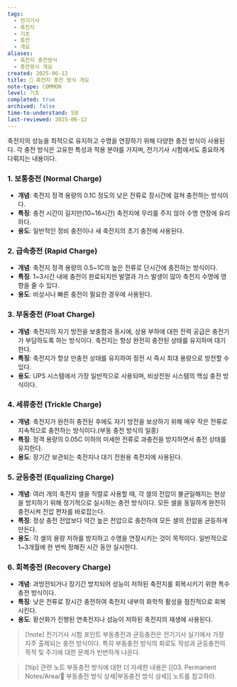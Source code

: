 ```yaml
---
tags:
  - 전기기사
  - 축전지
  - 기초
  - 충전
  - 개요
aliases:
  - 축전지 충전방식
  - 충전방식 개요
created: 2025-06-12
title: 📝 축전지 충전 방식 개요
note-type: COMMON
level: 기초
completed: true
archived: false
time-to-understand: 5분
last-reviewed: 2025-06-12
---
```


축전지의 성능을 최적으로 유지하고 수명을 연장하기 위해 다양한 충전 방식이 사용된다. 각 충전 방식은 고유한 특성과 적용 분야를 가지며, 전기기사 시험에서도 중요하게 다뤄지는 내용이다.

### 1. 보통충전 (Normal Charge)
- **개념**: 축전지 정격 용량의 0.1C 정도의 낮은 전류로 장시간에 걸쳐 충전하는 방식이다.
- **특징**: 충전 시간이 길지만(10~16시간) 축전지에 무리를 주지 않아 수명 연장에 유리하다.
- **용도**: 일반적인 정비 충전이나 새 축전지의 초기 충전에 사용된다.

### 2. 급속충전 (Rapid Charge)
- **개념**: 축전지 정격 용량의 0.5~1C의 높은 전류로 단시간에 충전하는 방식이다.
- **특징**: 1~3시간 내에 충전이 완료되지만 발열과 가스 발생이 많아 축전지 수명에 영향을 줄 수 있다.
- **용도**: 비상시나 빠른 충전이 필요한 경우에 사용된다.

### 3. 부동충전 (Float Charge)
- **개념**: 축전지의 자기 방전을 보충함과 동시에, 상용 부하에 대한 전력 공급은 충전기가 부담하도록 하는 방식이다. 축전지는 항상 완전히 충전된 상태를 유지하며 대기한다.
- **특징**: 축전지가 항상 만충전 상태를 유지하여 정전 시 즉시 최대 용량으로 방전할 수 있다.
- **용도**: UPS 시스템에서 가장 일반적으로 사용되며, 비상전원 시스템의 핵심 충전 방식이다.

### 4. 세류충전 (Trickle Charge)
- **개념**: 축전지가 완전히 충전된 후에도 자기 방전을 보상하기 위해 매우 작은 전류로 지속적으로 충전하는 방식이다.(부동  충전 방식의 일종)
- **특징**: 정격 용량의 0.05C 이하의 미세한 전류로 과충전을 방지하면서 충전 상태를 유지한다.
- **용도**: 장기간 보관되는 축전지나 대기 전원용 축전지에 사용된다.

### 5. 균등충전 (Equalizing Charge)
- **개념**: 여러 개의 축전지 셀을 직렬로 사용할 때, 각 셀의 전압이 불균일해지는 현상을 방지하기 위해 정기적으로 실시하는 충전 방식이다. 모든 셀을 동일하게 완전히 충전시켜 전압 편차를 바로잡는다.
- **특징**: 정상 충전 전압보다 약간 높은 전압으로 충전하여 모든 셀의 전압을 균등하게 만든다.
- **용도**: 각 셀의 용량 저하를 방지하고 수명을 연장시키는 것이 목적이다. 일반적으로 1~3개월에 한 번씩 정해진 시간 동안 실시한다.

### 6. 회복충전 (Recovery Charge)
- **개념**: 과방전되거나 장기간 방치되어 성능이 저하된 축전지를 회복시키기 위한 특수 충전 방식이다.
- **특징**: 낮은 전류로 장시간 충전하여 축전지 내부의 화학적 활성을 점진적으로 회복시킨다.
- **용도**: 황산화가 진행된 연축전지나 성능이 저하된 축전지의 재생에 사용된다.

>[!note] 전기기사 시험 포인트
>부동충전과 균등충전은 전기기사 실기에서 가장 자주 출제되는 충전 방식이다. 특히 부동충전 방식의 회로도 작성과 균등충전의 목적 및 주기에 대한 문제가 빈번하게 나온다.

>[!tip] 관련 노트
>부동충전 방식에 대한 더 자세한 내용은 [[03. Permanent Notes/Area/📝 부동충전 방식 상세|부동충전 방식 상세]] 노트를 참고하라. 